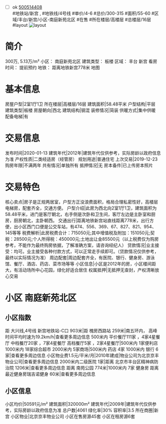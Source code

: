 - [ ] ok [500514408](https://bj.5i5j.com/ershoufang/500514408.html)  
 #地铁站/新宫 ,  #地铁线/4号线
#单价/4-6 #总价/300-315 #面积/55-60   #区域/丰台/新宫/小区-南庭新苑北区 #在售 #所在楼层/高楼层 #总楼层/16层 #layout 
![layout](http://image2.5i5j.com//group1/M00/D2/57/CgqJMV4cOyeAItR8AANDmzK7lR4626.jpg_P5.jpg) 
# 简介 
 300万,  5.13万/m² 
小区： 南庭新苑北区
建筑类型： 板楼
区域： 丰台 新宫
看房时间： 提前预约
地铁： 距离地铁新宫778米 地图
# 基本信息 
 房屋户型|2室1厅1卫
所在楼层|高楼层/16层
建筑面积|58.48平米
户型结构|平层
建筑类型|板楼
房屋朝向|西北
建筑结构|钢混
装修情况|简装
供暖方式|集中供暖
配备电梯|有
# 交易信息 
 发布时间|2020-01-13
建筑年代|2012年|建筑年代仅供参考，实际房龄以政府信息为准
产权性质|二类经适房（经管房）
规划用途|普通住宅
上次交易|2019-12-23
购房年限|不满两年
共有情况|单独所有
抵押情况|无
房本备件|已上传房本照片
# 交易特色 
 核心卖点|房子是正规两居室，户型方正没浪费面积，格局合理私密性好，高楼层电梯房，配套齐全，交通方便。
户型介绍|此房为西北向2室1厅1卫，建筑面积为58.48平米，进门是客厅朝北，右手侧是次卧和卫生间，客厅左边是主卧室和厨房，厨房朝北，主卧朝西。
交通出行|距离地铁新宫站直线距离778米，出行方便，出小区西门口便是公交车站，有474、556、369、67、827、821、954、145等等
税费解析|此房税费合计：715050元;其中增值税及附加：151050元;契税：28500元;个人所得税：450000元;土地出让金85500元（以上税费仅为购房参考，不能作为最终购房依据，了解准确方案，请咨询经纪人）
贷款情况|业主接受：均可。业主接受各种付款方式，可以正常走手续即可。（贷款情况仅供参考，最终以实际情况为准）
周边配套|周边配套齐全，有医院、银行、健身房、游泳馆、餐厅、酒店、药店、菜市场等等
小区信息|小区是2012年的房，小区楼间距大，有活动场所中心花园，绿化好适合居住
权属抵押|无抵押无查封，产权清晰放心交易
# 小区 南庭新苑北区
## 小区指数 
 距 大兴线,4号线 新宫地铁站-C口 903米|距 槐房西路站 259米|南五环内， 高峰时间平均时速为19.2km/h|查看更多周边信息
500米内 平价餐厅111家 ，4家4星餐厅
中档餐厅20家 ，7家4星餐厅
高档餐厅5家 ，2家4星餐厅|500米内 1家便利店
1000米内 18家综合超市
2000米内 5家商场|500米内 药店 4家
1000米内 银行 6家|查看更多周边信息
小区物业费1.5元/平米/月|2010年建成|物业公司为北京京丰物业公司|查看更多周边信息
2000米内二级医院 1家|距离 北京市丰台区精神病防治院  1206米|查看更多周边信息
距离 南苑公园 774米|1000米内 7家 健身房
距离最近健身房瑞吉诺健身 60米|查看更多周边信息
## 小区信息 
 小区均价|50591元/m²
建筑面积|320000m²
建筑年代|2009年|建筑年代仅供参考，实际房龄以政府信息为准
总户数|4061
绿化率|30%
容积率|3.5
所在商圈|新宫
小区物业|北京京丰物业公司
小区在售房源45套
小区在租房源6套
